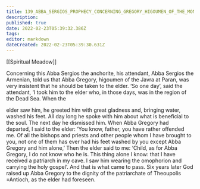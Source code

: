 ```yaml
---
title: 139_ABBA_SERGIOS_PROPHECY_CONCERNING_GREGORY_HIGOUMEN_OF_THE_MONASTERY_OF_PARAN
description: 
published: true
date: 2022-02-23T05:39:32.386Z
tags: 
editor: markdown
dateCreated: 2022-02-23T05:39:30.631Z
---
```


[[Spiritual Meadow]]
 
Concerning this Abba Sergios the anchorite, his attendant, Abba Sergios the Armenian, told us that Abba Gregory, higoumen of the Javra at Paran, was very insistent that he should be taken to the elder. ‘So one day’, said the attendant, ‘I took him to the elder who, in those days, was in the region of the Dead Sea. When the  
 
elder saw him, he greeted him with great gladness and, bringing water, washed his feet. All day long he spoke with him about what is beneficial to the soul. The next day he dismissed him. When Abba Gregory had departed, I said to the elder: ‘You know, father, you have rather offended me. Of all the bishops and priests and other people whom I have brought to you, not one of them has ever had his feet washed by you except Abba Gregory and him alone,’ Then the elder said to me: ‘Child, as for Abba Gregory, I do not know who he is. This thing alone I know: that I have received a patriarch in my cave. I saw him wearing the omophorion and carrying the holy gospel’. And that is what came to pass. Six years later God raised up Abba Gregory to the dignity of the patriarchate of Theoupolis =Antioch, as the elder had foreseen.

